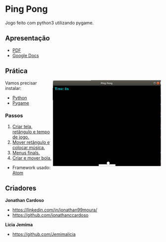 # Ping Pong

Jogo feito com python3 utilizando pygame.

## Apresentação

- [PDF](src/#.pdf)
- [Google Docs](https://docs.google.com/presentation/d/1otSEZynSSPI1zCDAzc50ZfjWrFwe4bryoBFrYPZFmDQ/edit?usp=sharing)

## Prática

<img src="src/images/ping-pong.png" align="right" width="350">

Vamos precisar instalar:

* [Python](https://www.python.org/downloads)
* [Pygame](https://www.pygame.org/download.shtml)

### Passos

1. [Criar tela, retângulo e tempo de jogo.](src/passo-1.py)
2. [Mover retângulo e colocar música.](src/passo-2.pdf)
3. [Menus finals.](src/passo-3.pdf)
4. [Criar e mover bola.](src/passo-4.pdf)

* Framework usado: [Atom](https://atom.io/)

## Criadores

**Jonathan Cardoso**

- <https://linkedin.com/in/jonathan99moura/>
- <https://github.com/jonathanccardoso>

**Licia Jemima**

- <https://github.com/Jemimalicia>
